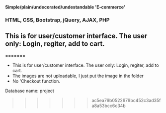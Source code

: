 #### Simple/plain/undecorated/undestandable 'E-commerce'

<h3>HTML, CSS, Bootstrap, jQuery, AJAX, PHP</h3>

## This is for user/customer interface. The user only: Login, regiter, add to cart.

=======

- This is for user/customer interface. The user only: Login, regiter, add to cart.
- The images are not uploadable, I just put the image in the folder
- No 'Checkout function.

Database name: project

> > > > > > > ac5ea79b0522979bc452c3ad35fa8a53bcc6c34b
